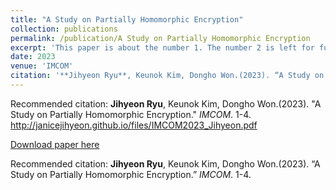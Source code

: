 ```yaml
---
title: "A Study on Partially Homomorphic Encryption"
collection: publications
permalink: /publication/A Study on Partially Homomorphic Encryption
excerpt: 'This paper is about the number 1. The number 2 is left for future work.'
date: 2023
venue: 'IMCOM'
citation: '**Jihyeon Ryu**, Keunok Kim, Dongho Won.(2023). “A Study on Partially Homomorphic Encryption.” *IMCOM*. 1-4.'
---
```


Recommended citation: **Jihyeon Ryu**, Keunok Kim, Dongho Won.(2023). "A Study on Partially Homomorphic Encryption." *IMCOM*. 1-4. <http://janicejihyeon.github.io/files/IMCOM2023_Jihyeon.pdf>

[Download paper here](http://janicejihyeon.github.io/files/IMCOM2023_Jihyeon.pdf)

Recommended citation: **Jihyeon Ryu**, Keunok Kim, Dongho Won.(2023). “A Study on Partially Homomorphic Encryption.” *IMCOM*. 1-4.
